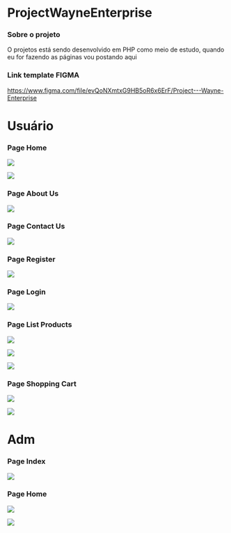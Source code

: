 # ProjectWayneEnterprise

### Sobre o projeto

O projetos está sendo desenvolvido em PHP como meio de estudo, quando eu for fazendo as páginas vou postando aqui

### Link template FIGMA

https://www.figma.com/file/evQoNXmtxG9HB5oR6x6ErF/Project---Wayne-Enterprise

# Usuário
### Page Home

<p>
    <img src="./imagesReadme/image1.png">
</p>

<p>
    <img src="./imagesReadme/image2.png">
</p>

### Page About Us

<p>
    <img src="./imagesReadme/image3.png">
</p>

### Page Contact Us

<p>
    <img src="./imagesReadme/image4.png">
</p>

### Page Register

<p>
    <img src="./imagesReadme/image5.png">
</p>

### Page Login

<p>
    <img src="./imagesReadme/image6.png">
</p>

### Page List Products

<p>
    <img src="./imagesReadme/image7.png">
</p>

<p>
    <img src="./imagesReadme/image8.png">
</p>

<p>
    <img src="./imagesReadme/image9.png">
</p>

### Page Shopping Cart

<p>
    <img src="./imagesReadme/image10.png">
</p>

<p>
    <img src="./imagesReadme/image11.png">
</p>

# Adm

### Page Index

<p>
    <img src="./imagesReadme/image12.png">
</p>

### Page Home

<p>
    <img src="./imagesReadme/image13.png">
</p>

<p>
    <img src="./imagesReadme/image14.png">
</p>